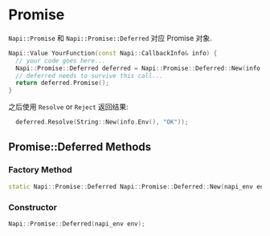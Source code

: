 # Promise

`Napi::Promise` 和 `Napi::Promise::Deferred` 对应 Promise 对象.

```cpp
Napi::Value YourFunction(const Napi::CallbackInfo& info) {
  // your code goes here...
  Napi::Promise::Deferred deferred = Napi::Promise::Deferred::New(info.Env());
  // deferred needs to survive this call...
  return deferred.Promise();
}
```

之后使用 `Resolve` or `Reject` 返回结果:

```cpp
  deferred.Resolve(String::New(info.Env(), "OK"));
```

## Promise::Deferred Methods

### Factory Method

```cpp
static Napi::Promise::Deferred Napi::Promise::Deferred::New(napi_env env);
```

### Constructor

```cpp
Napi::Promise::Deferred(napi_env env);
```
